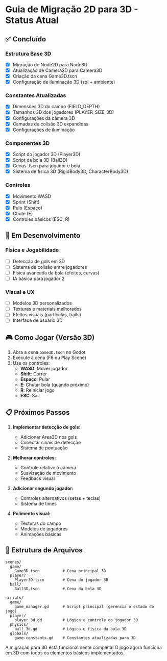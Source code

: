 # Guia de Migração 2D para 3D - Status Atual

## ✅ Concluído

### Estrutura Base 3D
- [x] Migração de Node2D para Node3D
- [x] Atualização de Camera2D para Camera3D
- [x] Criação da cena Game3D.tscn
- [x] Configuração de iluminação 3D (sol + ambiente)

### Constantes Atualizadas
- [x] Dimensões 3D do campo (FIELD_DEPTH)
- [x] Tamanhos 3D dos jogadores (PLAYER_SIZE_3D)
- [x] Configurações da câmera 3D
- [x] Camadas de colisão 3D expandidas
- [x] Configurações de iluminação

### Componentes 3D
- [x] Script do jogador 3D (Player3D)
- [x] Script da bola 3D (Ball3D)
- [x] Cenas .tscn para jogador e bola
- [x] Sistema de física 3D (RigidBody3D, CharacterBody3D)

### Controles
- [x] Movimento WASD
- [x] Sprint (Shift)
- [x] Pulo (Espaço)
- [x] Chute (E)
- [x] Controles básicos (ESC, R)

## 🚧 Em Desenvolvimento

### Física e Jogabilidade
- [ ] Detecção de gols em 3D
- [ ] Sistema de colisão entre jogadores
- [ ] Física avançada da bola (efeitos, curvas)
- [ ] IA básica para jogador 2

### Visual e UX
- [ ] Modelos 3D personalizados
- [ ] Texturas e materiais melhorados
- [ ] Efeitos visuais (partículas, trails)
- [ ] Interface de usuário 3D

## 🎮 Como Jogar (Versão 3D)

1. Abra a cena `Game3D.tscn` no Godot
2. Execute a cena (F6 ou Play Scene)
3. Use os controles:
   - **WASD**: Mover jogador
   - **Shift**: Correr
   - **Espaço**: Pular
   - **E**: Chutar bola (quando próximo)
   - **R**: Reiniciar jogo
   - **ESC**: Sair

## 📋 Próximos Passos

1. **Implementar detecção de gols:**
   - Adicionar Area3D nos gols
   - Conectar sinais de detecção
   - Sistema de pontuação

2. **Melhorar controles:**
   - Controle relativo à câmera
   - Suavização de movimento
   - Feedback visual

3. **Adicionar segundo jogador:**
   - Controles alternativos (setas + teclas)
   - Sistema de times

4. **Polimento visual:**
   - Texturas do campo
   - Modelos de jogadores
   - Animações básicas

## 🔧 Estrutura de Arquivos

```text
scenes/
  game/
    Game3D.tscn          # Cena principal 3D
  player/
    Player3D.tscn        # Cena do jogador 3D
  ball/
    Ball3D.tscn          # Cena da bola 3D

scripts/
  game/
    game_manager.gd      # Script principal (gerencia o estado do jogo)
  player/
    player_3d.gd         # Lógica e controle do jogador 3D
  physics/
    ball_3d.gd           # Lógica e física da bola 3D
  globals/
    game-constants.gd    # Constantes atualizadas para 3D
```

A migração para 3D está funcionalmente completa! O jogo agora funciona em 3D com todos os elementos básicos implementados.
